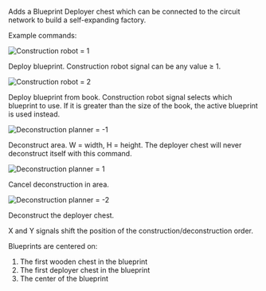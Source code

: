 Adds a Blueprint Deployer chest which can be connected to the circuit network to build a self-expanding factory.

Example commands:

![Construction robot = 1](http://davemcw.com/factorio/images/construction-robot_1.jpg)

Deploy blueprint. Construction robot signal can be any value ≥ 1.

![Construction robot = 2](http://davemcw.com/factorio/images/construction-robot_2.jpg)

Deploy blueprint from book. Construction robot signal selects which blueprint to use.  If it is greater than the size of the book, the active blueprint is used instead.

![Deconstruction planner = -1](http://davemcw.com/factorio/images/deconstruction-planner_-1.jpg)

Deconstruct area. W = width, H = height.  The deployer chest will never deconstruct itself with this command.

![Deconstruction planner = 1](http://davemcw.com/factorio/images/deconstruction-planner_1.jpg)

Cancel deconstruction in area.

![Deconstruction planner = -2](http://davemcw.com/factorio/images/deconstruction-planner_-2.jpg)

Deconstruct the deployer chest.

X and Y signals shift the position of the construction/deconstruction order.

Blueprints are centered on:
1. The first wooden chest in the blueprint
2. The first deployer chest in the blueprint
3. The center of the blueprint
